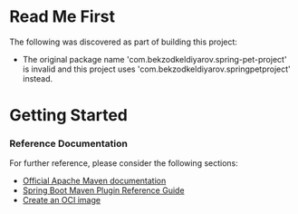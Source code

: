 # Read Me First
The following was discovered as part of building this project:

* The original package name 'com.bekzodkeldiyarov.spring-pet-project' is invalid and this project uses 'com.bekzodkeldiyarov.springpetproject' instead.

# Getting Started

### Reference Documentation
For further reference, please consider the following sections:

* [Official Apache Maven documentation](https://maven.apache.org/guides/index.html)
* [Spring Boot Maven Plugin Reference Guide](https://docs.spring.io/spring-boot/docs/2.6.4/maven-plugin/reference/html/)
* [Create an OCI image](https://docs.spring.io/spring-boot/docs/2.6.4/maven-plugin/reference/html/#build-image)

